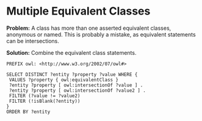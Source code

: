 # Multiple Equivalent Classes

**Problem:** A class has more than one asserted equivalent classes, anonymous or named. This is probably a mistake, as equivalent statements can be intersections.

**Solution:** Combine the equivalent class statements.

```sparql
PREFIX owl: <http://www.w3.org/2002/07/owl#>

SELECT DISTINCT ?entity ?property ?value WHERE {
 VALUES ?property { owl:equivalentClass }
 ?entity ?property [ owl:intersectionOf ?value ] .
 ?entity ?property [ owl:intersectionOf ?value2 ] .
 FILTER (?value != ?value2)
 FILTER (!isBlank(?entity))
}
ORDER BY ?entity
```
